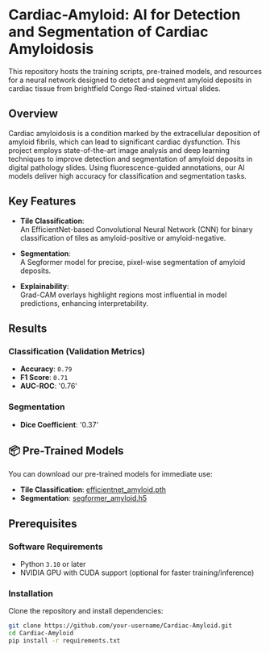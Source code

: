 # Cardiac-Amyloid: AI for Detection and Segmentation of Cardiac Amyloidosis

This repository hosts the training scripts, pre-trained models, and resources for a neural network designed to detect and segment amyloid deposits in cardiac tissue from brightfield Congo Red-stained virtual slides.

## Overview

Cardiac amyloidosis is a condition marked by the extracellular deposition of amyloid fibrils, which can lead to significant cardiac dysfunction. This project employs state-of-the-art image analysis and deep learning techniques to improve detection and segmentation of amyloid deposits in digital pathology slides. Using fluorescence-guided annotations, our AI models deliver high accuracy for classification and segmentation tasks.

## Key Features

- **Tile Classification**:  
  An EfficientNet-based Convolutional Neural Network (CNN) for binary classification of tiles as amyloid-positive or amyloid-negative.
  
- **Segmentation**:  
  A Segformer model for precise, pixel-wise segmentation of amyloid deposits.
  
- **Explainability**:  
  Grad-CAM overlays highlight regions most influential in model predictions, enhancing interpretability.

## Results

### Classification (Validation Metrics)
- **Accuracy**: `0.79`  
- **F1 Score**: `0.71`  
- **AUC-ROC**: '0.76'

### Segmentation
- **Dice Coefficient**: '0.37'  

## 📦 Pre-Trained Models

You can download our pre-trained models for immediate use:  
- **Tile Classification**: [efficientnet_amyloid.pth](#)  
- **Segmentation**: [segformer_amyloid.h5](#)  

## Prerequisites

### Software Requirements
- Python `3.10` or later
- NVIDIA GPU with CUDA support (optional for faster training/inference)

### Installation
Clone the repository and install dependencies:
```bash
git clone https://github.com/your-username/Cardiac-Amyloid.git
cd Cardiac-Amyloid
pip install -r requirements.txt

